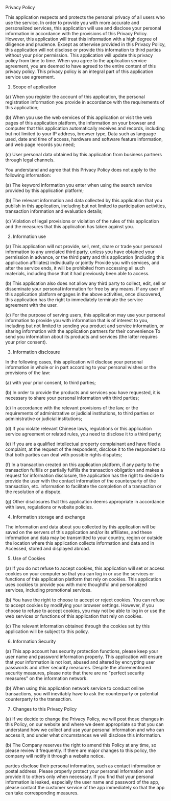 Privacy Policy

This application respects and protects the personal privacy of all users who use the service. In order to provide you with more accurate and personalized services, this application will use and disclose your personal information in accordance with the provisions of this Privacy Policy. However, this application will treat this information with a high degree of diligence and prudence. Except as otherwise provided in this Privacy Policy, this application will not disclose or provide this information to third parties without your prior permission. This application will update this privacy policy from time to time. When you agree to the application service agreement, you are deemed to have agreed to the entire content of this privacy policy. This privacy policy is an integral part of this application service use agreement.

1. Scope of application

(a) When you register the account of this application, the personal registration information you provide in accordance with the requirements of this application;

(b) When you use the web services of this application or visit the web pages of this application platform, the information on your browser and computer that this application automatically receives and records, including but not limited to your IP address, browser type, Data such as language used, date and time of access, hardware and software feature information, and web page records you need;

(c) User personal data obtained by this application from business partners through legal channels.

You understand and agree that this Privacy Policy does not apply to the following information:

(a) The keyword information you enter when using the search service provided by this application platform;

(b) The relevant information and data collected by this application that you publish in this application, including but not limited to participation activities, transaction information and evaluation details;

(c) Violation of legal provisions or violation of the rules of this application and the measures that this application has taken against you.

2. Information use

(a) This application will not provide, sell, rent, share or trade your personal information to any unrelated third party, unless you have obtained your permission in advance, or the third party and this application (including this application affiliates) individually or jointly Provide you with services, and after the service ends, it will be prohibited from accessing all such materials, including those that it had previously been able to access.

(b) This application also does not allow any third party to collect, edit, sell or disseminate your personal information for free by any means. If any user of this application platform engages in the above activities, once discovered, this application has the right to immediately terminate the service agreement with the user.

(c) For the purpose of serving users, this application may use your personal information to provide you with information that is of interest to you, including but not limited to sending you product and service information, or sharing information with the application partners for their convenience To send you information about its products and services (the latter requires your prior consent).

3. Information disclosure

In the following cases, this application will disclose your personal information in whole or in part according to your personal wishes or the provisions of the law:

(a) with your prior consent, to third parties;

(b) In order to provide the products and services you have requested, it is necessary to share your personal information with third parties;

(c) In accordance with the relevant provisions of the law, or the requirements of administrative or judicial institutions, to third parties or administrative or judicial institutions;

(d) If you violate relevant Chinese laws, regulations or this application service agreement or related rules, you need to disclose it to a third party;

(e) If you are a qualified intellectual property complainant and have filed a complaint, at the request of the respondent, disclose it to the respondent so that both parties can deal with possible rights disputes;

(f) In a transaction created on this application platform, if any party to the transaction fulfills or partially fulfills the transaction obligation and makes a request for information disclosure, the application has the right to decide to provide the user with the contact information of the counterparty of the transaction, etc. information to facilitate the completion of a transaction or the resolution of a dispute.

(g) Other disclosures that this application deems appropriate in accordance with laws, regulations or website policies.

4. Information storage and exchange

The information and data about you collected by this application will be saved on the servers of this application and/or its affiliates, and these information and data may be transmitted to your country, region or outside the location where this application collects information and data and in Accessed, stored and displayed abroad.

5. Use of Cookies

(a) If you do not refuse to accept cookies, this application will set or access cookies on your computer so that you can log in or use the services or functions of this application platform that rely on cookies. This application uses cookies to provide you with more thoughtful and personalized services, including promotional services.

(b) You have the right to choose to accept or reject cookies. You can refuse to accept cookies by modifying your browser settings. However, if you choose to refuse to accept cookies, you may not be able to log in or use the web services or functions of this application that rely on cookies.

(c) The relevant information obtained through the cookies set by this application will be subject to this policy.

6. Information Security

(a) This app account has security protection functions, please keep your user name and password information properly. This application will ensure that your information is not lost, abused and altered by encrypting user passwords and other security measures. Despite the aforementioned security measures, please note that there are no "perfect security measures" on the information network.

(b) When using this application network service to conduct online transactions, you will inevitably have to ask the counterparty or potential counterparty to the transaction.

7. Changes to this Privacy Policy

(a) If we decide to change the Privacy Policy, we will post those changes in this Policy, on our website and where we deem appropriate so that you can understand how we collect and use your personal information and who can access it, and under what circumstances we will disclose this information.

(b) The Company reserves the right to amend this Policy at any time, so please review it frequently. If there are major changes to this policy, the company will notify it through a website notice.

parties disclose their personal information, such as contact information or postal address. Please properly protect your personal information and provide it to others only when necessary. If you find that your personal information is leaked, especially the user name and password of the app, please contact the customer service of the app immediately so that the app can take corresponding measures.
